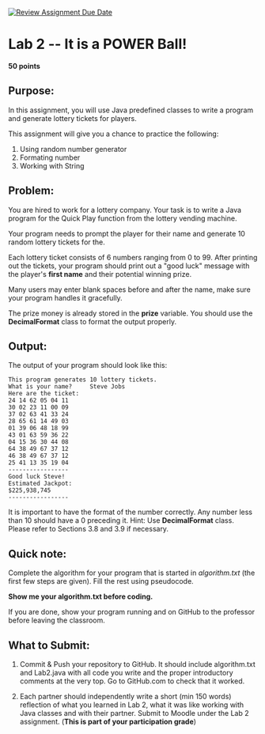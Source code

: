 [![Review Assignment Due Date](https://classroom.github.com/assets/deadline-readme-button-24ddc0f5d75046c5622901739e7c5dd533143b0c8e959d652212380cedb1ea36.svg)](https://classroom.github.com/a/wZaCThxf)
# Lab 2 -- It is a POWER Ball!

**50 points**			

## Purpose:  

In this assignment, you will use Java predefined classes to write a program and generate lottery tickets for players.

This assignment will give you a chance to practice the following:

1. Using random number generator
2. Formating number
3. Working with String

## Problem: 
You are hired to work for a lottery company. Your task is to write a Java program for the Quick Play function from the lottery vending machine.

Your program needs to prompt the player for their name and generate 10 random lottery tickets for the.

Each lottery ticket consists of 6 numbers ranging from 0 to 99. After printing out the tickets, your program should print out a "good luck" message with the player's **first name** and their potential winning prize.

Many users may enter blank spaces before and after the name, make sure your program handles it gracefully.

The prize money is already stored in the **prize** variable. You should use the **DecimalFormat** class to format the output properly.

## Output:

The output of your program should look like this:

```
This program generates 10 lottery tickets.
What is your name?     Steve Jobs   
Here are the ticket:
24 14 62 05 04 11
30 02 23 11 00 09
37 02 63 41 33 24
28 65 61 14 49 03
01 39 06 48 18 99 
43 01 63 59 36 22
04 15 36 30 44 08
64 38 49 67 37 12
46 38 49 67 37 12
25 41 13 35 19 04
-----------------
Good luck Steve!
Estimated Jackpot:
$225,938,745
-----------------
```

It is important to have the format of the number correctly. Any number less than 10 should have a 0 preceding it. Hint: Use **DecimalFormat** class. Please refer to Sections 3.8 and 3.9 if necessary.

## Quick note:
Complete the algorithm for your program that is started in *algorithm.txt* (the first few steps are given). Fill the rest using pseudocode.

**Show me your algorithm.txt before coding.**

If you are done,  show your program running and on GitHub to the professor before leaving the classroom.

## What to Submit:

1. Commit & Push your repository to GitHub. It should include algorithm.txt and Lab2.java with all code you write and the proper introductory comments at the very top. Go to GitHub.com to check that it worked.

2. Each partner should independently write a short (min 150 words) reflection of what you learned in Lab 2, what it was like working with Java classes and with their partner. Submit to Moodle under the Lab 2 assignment. (**This is part of your participation grade**)







